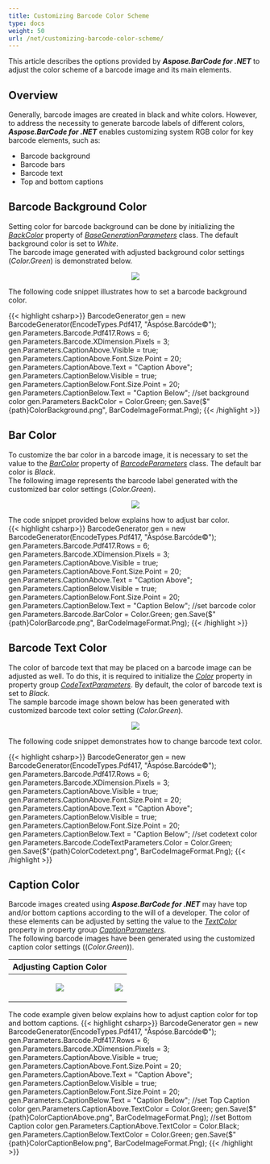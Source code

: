 ```yaml
---
title: Customizing Barcode Color Scheme
type: docs
weight: 50
url: /net/customizing-barcode-color-scheme/
---
```

This article describes the options provided by ***Aspose.BarCode for .NET*** to adjust the color scheme of a barcode image and its main elements.

## Overview
Generally, barcode images are created in black and white colors. However, to address the necessity to generate barcode labels of different colors, ***Aspose.BarCode for .NET*** enables customizing system RGB color for key barcode elements, such as:
- Barcode background
- Barcode bars
- Barcode text
- Top and bottom captions

## Barcode Background Color
Setting color for barcode background can be done by initializing the [*BackColor*](https://apireference.aspose.com/barcode/net/aspose.barcode.generation/basegenerationparameters/properties/backcolor) property of [*BaseGenerationParameters*](https://apireference.aspose.com/barcode/net/aspose.barcode.generation/basegenerationparameters) class. The default background color is set to *White*.  
The barcode image generated with adjusted background color settings (*Color.Green*) is demonstrated below.
   
<p align="center"><image src="ColorBackground.png"></p>

The following code snippet illustrates how to set a barcode background color.
    
{{< highlight csharp>}}
BarcodeGenerator gen = new BarcodeGenerator(EncodeTypes.Pdf417, "Åspóse.Barcóde©");
gen.Parameters.Barcode.Pdf417.Rows = 6;
gen.Parameters.Barcode.XDimension.Pixels = 3;
gen.Parameters.CaptionAbove.Visible = true;
gen.Parameters.CaptionAbove.Font.Size.Point = 20;
gen.Parameters.CaptionAbove.Text = "Caption Above";
gen.Parameters.CaptionBelow.Visible = true;
gen.Parameters.CaptionBelow.Font.Size.Point = 20;
gen.Parameters.CaptionBelow.Text = "Caption Below";
//set background color
gen.Parameters.BackColor = Color.Green;
gen.Save($"{path}ColorBackground.png", BarCodeImageFormat.Png);
{{< /highlight >}} 
  
## Bar Color
To customize the bar color in a barcode image, it is necessary to set the value to the [*BarColor*](https://apireference.aspose.com/barcode/net/aspose.barcode.generation/barcodeparameters/properties/barcolor) property of [*BarcodeParameters*](https://apireference.aspose.com/barcode/net/aspose.barcode.generation/barcodeparameters) class. The default bar color is *Black*.  
The following image represents the barcode label generated with the customized bar color settings (*Color.Green*).
  
<p align="center"><image src="ColorBarcode.png"></p>
  
The code snippet provided below explains how to adjust bar color.  
{{< highlight csharp>}}
BarcodeGenerator gen = new BarcodeGenerator(EncodeTypes.Pdf417, "Åspóse.Barcóde©");
gen.Parameters.Barcode.Pdf417.Rows = 6;
gen.Parameters.Barcode.XDimension.Pixels = 3;
gen.Parameters.CaptionAbove.Visible = true;
gen.Parameters.CaptionAbove.Font.Size.Point = 20;
gen.Parameters.CaptionAbove.Text = "Caption Above";
gen.Parameters.CaptionBelow.Visible = true;
gen.Parameters.CaptionBelow.Font.Size.Point = 20;
gen.Parameters.CaptionBelow.Text = "Caption Below";
//set barcode color
gen.Parameters.Barcode.BarColor = Color.Green;
gen.Save($"{path}ColorBarcode.png", BarCodeImageFormat.Png);
{{< /highlight >}} 


## Barcode Text Color

The color of barcode text that may be placed on a barcode image can be adjusted as well. To do this, it is required to initialize the [*Color*](https://apireference.aspose.com/barcode/net/aspose.barcode.generation/codetextparameters/properties/color) property in property group [*CodeTextParameters*](https://apireference.aspose.com/barcode/net/aspose.barcode.generation/barcodeparameters/properties/codetextparameters). By default, the color of barcode text is set to *Black*.  
The sample barcode image shown below has been generated with customized barcode text color setting (*Color.Green*).
  
<p align="center"><image src="ColorCodetext.png"></p>
  
The following code snippet demonstrates how to change barcode text color.
  
{{< highlight csharp>}}
BarcodeGenerator gen = new BarcodeGenerator(EncodeTypes.Pdf417, "Åspóse.Barcóde©");
gen.Parameters.Barcode.Pdf417.Rows = 6;
gen.Parameters.Barcode.XDimension.Pixels = 3;
gen.Parameters.CaptionAbove.Visible = true;
gen.Parameters.CaptionAbove.Font.Size.Point = 20;
gen.Parameters.CaptionAbove.Text = "Caption Above";
gen.Parameters.CaptionBelow.Visible = true;
gen.Parameters.CaptionBelow.Font.Size.Point = 20;
gen.Parameters.CaptionBelow.Text = "Caption Below";
//set codetext color
gen.Parameters.Barcode.CodeTextParameters.Color = Color.Green;
gen.Save($"{path}ColorCodetext.png", BarCodeImageFormat.Png);
{{< /highlight >}}

## Caption Color
Barcode images created using ***Aspose.BarCode for .NET*** may have top and/or bottom captions according to the will of a developer. The color of these elements can be adjusted by setting the value to the [*TextColor*](https://apireference.aspose.com/barcode/net/aspose.barcode.generation/captionparameters/properties/textcolor) property in property group [*CaptionParameters*](https://apireference.aspose.com/barcode/net/aspose.barcode.generation/captionparameters).  
The following barcode images have been generated using the customized caption color settings ((*Color.Green*)).
  
|Adjusting Caption Color | |
|:---|:---:|
|<p align="center"><image src="ColorCaptionAbove.png"></p>|<p align="center"><image src="ColorCaptionBelow.png"></p>|
  
The code example given below explains how to adjust caption color for top and bottom captions.
{{< highlight csharp>}}
BarcodeGenerator gen = new BarcodeGenerator(EncodeTypes.Pdf417, "Åspóse.Barcóde©");
gen.Parameters.Barcode.Pdf417.Rows = 6;
gen.Parameters.Barcode.XDimension.Pixels = 3;
gen.Parameters.CaptionAbove.Visible = true;
gen.Parameters.CaptionAbove.Font.Size.Point = 20;
gen.Parameters.CaptionAbove.Text = "Caption Above";
gen.Parameters.CaptionBelow.Visible = true;
gen.Parameters.CaptionBelow.Font.Size.Point = 20;
gen.Parameters.CaptionBelow.Text = "Caption Below";
//set Top Caption color
gen.Parameters.CaptionAbove.TextColor = Color.Green;
gen.Save($"{path}ColorCaptionAbove.png", BarCodeImageFormat.Png);
//set Bottom Caption color
gen.Parameters.CaptionAbove.TextColor = Color.Black;
gen.Parameters.CaptionBelow.TextColor = Color.Green;
gen.Save($"{path}ColorCaptionBelow.png", BarCodeImageFormat.Png);
{{< /highlight >}} 